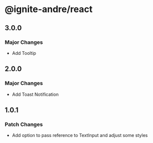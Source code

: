# @ignite-andre/react

## 3.0.0

### Major Changes

- Add Tooltip

## 2.0.0

### Major Changes

- Add Toast Notification

## 1.0.1

### Patch Changes

- Add option to pass reference to TextInput and adjust some styles
